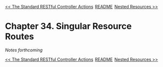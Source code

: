 <div>
<div style='float: left'><a href='ch33-the-standard-restful-controller-actions.md'>&lt;&lt; The Standard RESTful Controller Actions</a></div>
<div style='float: right'><a href='ch35-nested-resources.md'>Nested Resources &gt;&gt;</a></div>
<div style='float: inline-auto;text-align:center'><a href='README.md'>README</a></div>
<div style="clear: both"></div>
</div>

# Chapter 34. Singular Resource Routes

*Notes forthcoming*

<div>
<div style='float: left'><a href='ch33-the-standard-restful-controller-actions.md'>&lt;&lt; The Standard RESTful Controller Actions</a></div>
<div style='float: right'><a href='ch35-nested-resources.md'>Nested Resources &gt;&gt;</a></div>
<div style='float: inline-auto;text-align:center'><a href='README.md'>README</a></div>
<div style="clear: both"></div>
</div>